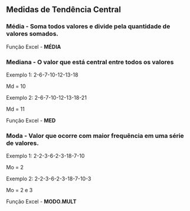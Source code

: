 ## Medidas de Tendência Central

### Média - Soma todos valores e divide pela quantidade de valores somados.

Função Excel - **MÉDIA**

### Mediana - O valor que está central entre todos os valores

Exemplo 1: 2-6-7-10-12-13-18

Md = 10

Exemplo 2: 2-6-7-10-12-13-18-21

Md = 11

Função Excel - **MED**

### Moda - Valor que ocorre com maior frequência em uma série de valores.

Exemplo 1: 2-2-3-6-2-3-18-7-10

Mo = 2

Exemplo 2: 2-2-3-6-2-3-18-7-10-3

Mo = 2 e 3

Função Excel - **MODO.MULT**




